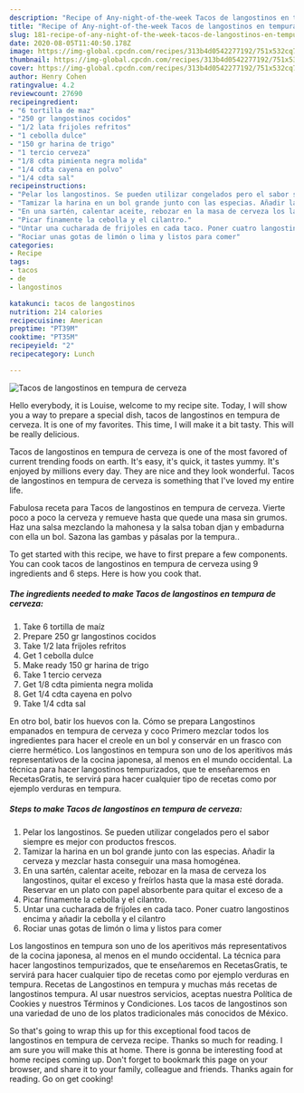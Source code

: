 ```yaml
---
description: "Recipe of Any-night-of-the-week Tacos de langostinos en tempura de cerveza"
title: "Recipe of Any-night-of-the-week Tacos de langostinos en tempura de cerveza"
slug: 181-recipe-of-any-night-of-the-week-tacos-de-langostinos-en-tempura-de-cerveza
date: 2020-08-05T11:40:50.178Z
image: https://img-global.cpcdn.com/recipes/313b4d0542277192/751x532cq70/tacos-de-langostinos-en-tempura-de-cerveza-foto-principal.jpg
thumbnail: https://img-global.cpcdn.com/recipes/313b4d0542277192/751x532cq70/tacos-de-langostinos-en-tempura-de-cerveza-foto-principal.jpg
cover: https://img-global.cpcdn.com/recipes/313b4d0542277192/751x532cq70/tacos-de-langostinos-en-tempura-de-cerveza-foto-principal.jpg
author: Henry Cohen
ratingvalue: 4.2
reviewcount: 27690
recipeingredient:
- "6 tortilla de maz"
- "250 gr langostinos cocidos"
- "1/2 lata frijoles refritos"
- "1 cebolla dulce"
- "150 gr harina de trigo"
- "1 tercio cerveza"
- "1/8 cdta pimienta negra molida"
- "1/4 cdta cayena en polvo"
- "1/4 cdta sal"
recipeinstructions:
- "Pelar los langostinos. Se pueden utilizar congelados pero el sabor siempre es mejor con productos frescos."
- "Tamizar la harina en un bol grande junto con las especias. Añadir la cerveza y mezclar hasta conseguir una masa homogénea."
- "En una sartén, calentar aceite, rebozar en la masa de cerveza los langostinos, quitar el exceso y freírlos hasta que la masa esté dorada. Reservar en un plato con papel absorbente para quitar el exceso de a"
- "Picar finamente la cebolla y el cilantro."
- "Untar una cucharada de frijoles en cada taco. Poner cuatro langostinos encima y añadir la cebolla y el cilantro"
- "Rociar unas gotas de limón o lima y listos para comer"
categories:
- Recipe
tags:
- tacos
- de
- langostinos

katakunci: tacos de langostinos 
nutrition: 214 calories
recipecuisine: American
preptime: "PT39M"
cooktime: "PT35M"
recipeyield: "2"
recipecategory: Lunch

---
```



![Tacos de langostinos en tempura de cerveza](https://img-global.cpcdn.com/recipes/313b4d0542277192/751x532cq70/tacos-de-langostinos-en-tempura-de-cerveza-foto-principal.jpg)

Hello everybody, it is Louise, welcome to my recipe site. Today, I will show you a way to prepare a special dish, tacos de langostinos en tempura de cerveza. It is one of my favorites. This time, I will make it a bit tasty. This will be really delicious.

Tacos de langostinos en tempura de cerveza is one of the most favored of current trending foods on earth. It's easy, it's quick, it tastes yummy. It's enjoyed by millions every day. They are nice and they look wonderful. Tacos de langostinos en tempura de cerveza is something that I've loved my entire life.

Fabulosa receta para Tacos de langostinos en tempura de cerveza. Vierte poco a poco la cerveza y remueve hasta que quede una masa sin grumos. Haz una salsa mezclando la mahonesa y la salsa toban djan y embadurna con ella un bol. Sazona las gambas y pásalas por la tempura..


To get started with this recipe, we have to first prepare a few components. You can cook tacos de langostinos en tempura de cerveza using 9 ingredients and 6 steps. Here is how you cook that.

<!--inarticleads1-->

##### The ingredients needed to make Tacos de langostinos en tempura de cerveza:

1. Take 6 tortilla de maíz
1. Prepare 250 gr langostinos cocidos
1. Take 1/2 lata frijoles refritos
1. Get 1 cebolla dulce
1. Make ready 150 gr harina de trigo
1. Take 1 tercio cerveza
1. Get 1/8 cdta pimienta negra molida
1. Get 1/4 cdta cayena en polvo
1. Take 1/4 cdta sal


En otro bol, batir los huevos con la. Cómo se prepara Langostinos empanados en tempura de cerveza y coco Primero mezclar todos los ingredientes para hacer el creole en un bol y conservár en un frasco con cierre hermético. Los langostinos en tempura son uno de los aperitivos más representativos de la cocina japonesa, al menos en el mundo occidental. La técnica para hacer langostinos tempurizados, que te enseñaremos en RecetasGratis, te servirá para hacer cualquier tipo de recetas como por ejemplo verduras en tempura. 

<!--inarticleads2-->

##### Steps to make Tacos de langostinos en tempura de cerveza:

1. Pelar los langostinos. Se pueden utilizar congelados pero el sabor siempre es mejor con productos frescos.
1. Tamizar la harina en un bol grande junto con las especias. Añadir la cerveza y mezclar hasta conseguir una masa homogénea.
1. En una sartén, calentar aceite, rebozar en la masa de cerveza los langostinos, quitar el exceso y freírlos hasta que la masa esté dorada. Reservar en un plato con papel absorbente para quitar el exceso de a
1. Picar finamente la cebolla y el cilantro.
1. Untar una cucharada de frijoles en cada taco. Poner cuatro langostinos encima y añadir la cebolla y el cilantro
1. Rociar unas gotas de limón o lima y listos para comer


Los langostinos en tempura son uno de los aperitivos más representativos de la cocina japonesa, al menos en el mundo occidental. La técnica para hacer langostinos tempurizados, que te enseñaremos en RecetasGratis, te servirá para hacer cualquier tipo de recetas como por ejemplo verduras en tempura. Recetas de Langostinos en tempura y muchas más recetas de langostinos tempura. Al usar nuestros servicios, aceptas nuestra Política de Cookies y nuestros Términos y Condiciones. Los tacos de langostinos son una variedad de uno de los platos tradicionales más conocidos de México. 

So that's going to wrap this up for this exceptional food tacos de langostinos en tempura de cerveza recipe. Thanks so much for reading. I am sure you will make this at home. There is gonna be interesting food at home recipes coming up. Don't forget to bookmark this page on your browser, and share it to your family, colleague and friends. Thanks again for reading. Go on get cooking!
